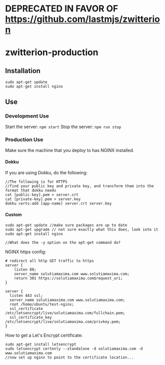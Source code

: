 # DEPRECATED IN FAVOR OF https://github.com/lastmjs/zwitterion

# zwitterion-production

## Installation

```
sudo apt-get update
sudo apt-get install nginx
```

## Use

### Development Use

Start the server: `npm start`
Stop the server: `npm run stop`

### Production Use

Make sure the machine that you deploy to has NGINX installed.

#### Dokku

If you are using Dokku, do the following:

```
//The following is for HTTPS
//find your public key and private key, and transform them into the format that dokku needs
cat [public-key].pem > server.crt
cat [private-key].pem > server.key
dokku certs:add [app-name] server.crt server.key
```

#### Custom

```
sudo apt-get update //make sure packages are up to date
sudo apt-get upgrade // not sure exactly what this does, look into it
sudo apt-get install nginx

//What does the -y option on the apt-get command do?
```

NGINX https config:
```
# redirect all http GET traffic to https
server {
    listen 80;
    server_name solutiamaxima.com www.solutiamaxima.com;
    return 301 https://solutiamaxima.com$request_uri;
}

server {
  listen 443 ssl;
  server_name solutiamaxima.com www.solutiamaxima.com;
  root /home/ubuntu/test-nginx;
  ssl_certificate /etc/letsencrypt/live/solutiamaxima.com/fullchain.pem;
  ssl_certificate_key /etc/letsencrypt/live/solutiamaxima.com/privkey.pem;
}
```

How to get a Let's Encrypt certificate:

```
sudo apt-get install letsencrypt
sudo letsencrypt certonly --standalone -d solutiamaxima.com -d www.solutiamaxima.com
//now set up nginx to point to the certificate location...
```
